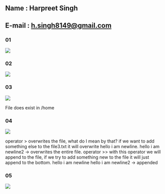 ## Name : Harpreet Singh
## E-mail : <h.singh8149@gmail.com>

### 01
![](001.png)

### 02
![](002.png)

### 03
![](003.png)

File does exist in /home

### 04
![](004.png)

operator >  overwrites the file, what do I mean by that? if we want to add something else to the file3.txt it will overwrite hello i am newline.
hello i am newline2 -> overwrites the entire file.
operator >> with this operator we will append to the file, if we try to add something new to the file it will just append to the bottom.
hello i am newline
hello i am newline2 -> appended

### 05
![](005.png)
